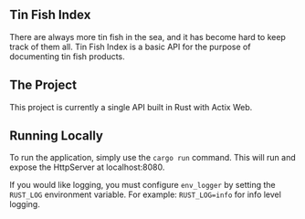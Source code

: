 Tin Fish Index
--------------

There are always more tin fish in the sea, and it has become hard to keep track of them all.
Tin Fish Index is a basic API for the purpose of documenting tin fish products.

## The Project
This project is currently a single API built in Rust with Actix Web.

## Running Locally

To run the application, simply use the `cargo run` command.
This will run and expose the HttpServer at localhost:8080.

If you would like logging, you must configure `env_logger` by setting the `RUST_LOG` environment variable.
For example: `RUST_LOG=info` for info level logging.
